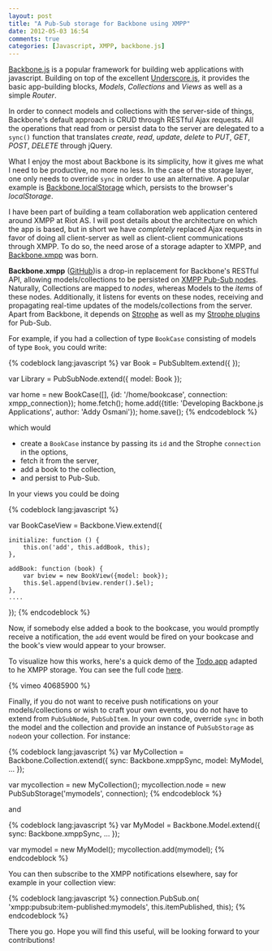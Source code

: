 ```yaml
---
layout: post
title: "A Pub-Sub storage for Backbone using XMPP"
date: 2012-05-03 16:54
comments: true
categories: [Javascript, XMPP, backbone.js]
---
```


[Backbone.js](http://documentcloud.github.com/backbone/) is a popular framework for building web applications with javascript. Building on top of the excellent [Underscore.js](http://documentcloud.github.com/underscore), it provides the basic app-building blocks, *Models*, *Collections* and *Views* as well as a simple *Router*.

In order to connect models and collections with the server-side of things, Backbone's default approach is CRUD through RESTful Ajax requests. All the operations that read from or persist data to the server are delegated to a `sync()` function that translates *create*, *read*, *update*, *delete* to *PUT*, *GET*, *POST*, *DELETE* through jQuery.

What I enjoy the most about Backbone is its simplicity, how it gives me what I need to be productive, no more no less. In the case of the storage layer, one only needs to override `sync` in order to use an alternative. A popular example is [Backbone.localStorage](https://github.com/jeromegn/Backbone.localStorage) which, persists to the browser's *localStorage*.

I have been part of building a team collaboration web application centered around XMPP at Riot AS. I will post details about the architecture on which the app is based, but in short we have *completely* replaced Ajax requests in favor of doing all client-server as well as client-client communications through XMPP. To do so, the need arose of a storage adapter to XMPP, and [Backbone.xmpp](http://ggozad.github.com/Backbone.xmpp) was born.

**Backbone.xmpp** ([GitHub](http://ggozad.github.com/Backbone.xmpp))is a drop-in replacement for Backbone's RESTful API, allowing models/collections to be persisted on [XMPP Pub-Sub nodes](http://xmpp.org/extensions/xep-0060.html). Naturally, Collections are mapped to *nodes*, whereas Models to the *items* of these nodes. Additionally, it listens for events on these nodes, receiving and propagating real-time updates of the models/collections from the server. Apart from Backbone, it depends on [Strophe](http://github.com/metajack/strophejs) as well as my [Strophe plugins](http://ggozad.github.com/strophe.plugins) for Pub-Sub.

For example, if you had a collection of type `BookCase` consisting of models of type `Book`, you could write:

{% codeblock lang:javascript %}
var Book = PubSubItem.extend({
});

var Library = PubSubNode.extend({
    model: Book
});

var home = new BookCase([], {id: '/home/bookcase', connection: xmpp_connection});
home.fetch();
home.add({title: 'Developing Backbone.js Applications', author: 'Addy Osmani'});
home.save();
{% endcodeblock %}

which would

 * create a `BookCase` instance by passing its `id` and the Strophe `connection` in the options,
 * fetch it from the server,
 * add a book to the collection,
 * and persist to Pub-Sub.

 In your views you could be doing

{% codeblock lang:javascript %}

var BookCaseView = Backbone.View.extend({

    initialize: function () {
        this.on('add', this.addBook, this);
    },

    addBook: function (book) {
        var bview = new BookView({model: book});
        this.$el.append(bview.render().$el);
    },
    ....
});
{% endcodeblock %}

Now, if somebody else added a book to the bookcase, you would promptly receive a notification, the `add` event would be fired on your bookcase and the book's view would appear to your browser.

To visualize how this works, here's a quick demo of the [Todo.app](http://documentcloud.github.com/backbone/examples/todos/index.html) adapted to he XMPP storage. You can see the full code [here](http://github.com/ggozad/Backbone.xmpptodos).

{% vimeo 40685900 %}

Finally, if you do not want to receive push notifications on your models/collections or wish to craft your own events, you do not have to extend from `PubSubNode`, `PubSubItem`. In your own code, override `sync` in both the model and the collection and provide an instance of `PubSubStorage` as `node`on your collection. For instance:

{% codeblock lang:javascript %}
var MyCollection = Backbone.Collection.extend({
    sync: Backbone.xmppSync,
    model: MyModel,
    ...
});

var mycollection = new MyCollection();
mycollection.node = new PubSubStorage('mymodels', connection);
{% endcodeblock %}

and

{% codeblock lang:javascript %}
var MyModel = Backbone.Model.extend({
        sync: Backbone.xmppSync,
        ...
    });

var mymodel = new MyModel();
mycollection.add(mymodel);
{% endcodeblock %}

You can then subscribe to the XMPP notifications elsewhere, say for example in your collection view:

{% codeblock lang:javascript %}
connection.PubSub.on(
    'xmpp:pubsub:item-published:mymodels',
    this.itemPublished, this);
{% endcodeblock %}

There you go. Hope you will find this useful, will be looking forward to your contributions!